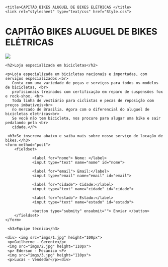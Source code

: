<!DOCTYPE html>
<html>
<head>

	<title>CAPITÃO BIKES ALUGUEL DE BIKES ELÉTRICAS </title>
	<link rel="stylesheet" type="text/css" href="Style.css">
</head>
<body>
	<H1>CAPITÃO BIKES ALUGUEL DE BIKES ELÉTRICAS </H1>
	<div>
		<img src="imgs/img.jpg" id="img">
	</div>
	
	<h2>Loja especializada em bicicletas</h2>
	
	<p>Loja especializada em bicicletas nacionais e importadas, com serviços especializados.<br>
	   Conta com uma variedade de peças e serviços para todos os modelos de bicicletas, <br>
	   profisionais treinados com certificação em reparo de suspensões fox e rock-shox. <br>
	   Toda linha de vestiário para ciclistas e pecas de reposição com preços imbativeis<br>
	   no mercado de Brasilia. Agora com o diferencial do aluguel de bicicletas eletricas<br>
	   Se você não tem bicicleta, nos procure para alugar uma bike e sair pedalando pela <br>
	   cidade.</P>
	
	 <h3>Se inscreva abaixo e saiba mais sobre nosso serviço de locação de bikes.</h3>
    <form method="post">
        <fieldset>
    		
    			<label for="nome"> Nome: </label>
    			<input type="text" name="nome" id="nome">
    		
    			<label for="email"> Email:</label>
    			<input type="email" name="email" id="email">
    	
    			<label for="cidade"> Cidade:</label>
    			<input type="text" name="cidade" id="cidade">
    		
    			<label for="estado"> Estado:</label>
    			<input type="text" name="estado" id="estado">
    		
                <button type="submity" onsubmit=""> Enviar </button>
        </fieldset>      
    </form>

     <h3>Equipe técnica</h3> 
	 
	<div> <img src="imgs/1.jpg" height="100px">    
	 <p>Guilherme - Gerente</p>
	 <img src="imgs/2.jpg" height="110px">   
	 <p> Ederson - Mecanico <P>
	 <img src="imgs/3.jpg" height="110px"> 
     <p>Lucas - Vendedor</p><div>

</body>

</html>  
